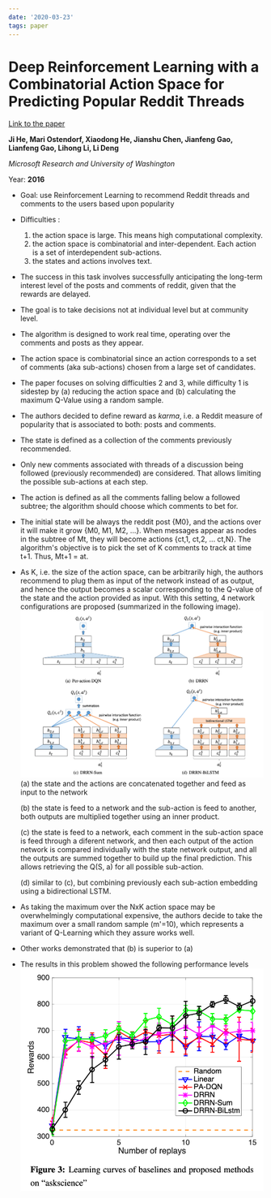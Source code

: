 ```yaml
---
date: '2020-03-23'
tags: paper
---
```

# Deep Reinforcement Learning with a Combinatorial Action Space for Predicting Popular Reddit Threads

[Link to the paper](https://arxiv.org/abs/1606.03667)

**Ji He, Mari Ostendorf, Xiaodong He, Jianshu Chen, Jianfeng Gao, Lianfeng Gao, Lihong Li, Li Deng**

*Microsoft Research and University of Washington*

Year: **2016**

- Goal: use Reinforcement Learning to recommend Reddit threads and comments to the users based upon popularity
- Difficulties :
  1. the action space is large. This means high computational complexity.
  2. the action space is combinatorial and inter-dependent. Each action is a set of interdependent sub-actions.
  3. the states and actions involves text.
- The success in this task involves successfully anticipating the long-term interest level of the posts and comments of reddit, given that the rewards are delayed.
- The goal is to take decisions not at individual level but at community level.
- The algorithm is designed to work real time, operating over the comments and posts as they appear.
- The action space is combinatorial since an action corresponds to a set of comments (aka sub-actions) chosen from a large set of candidates.
- The paper focuses on solving difficulties 2 and 3, while difficulty 1 is sidestep by (a) reducing the action space and (b) calculating the maximum Q-Value using a random sample.
- The authors decided to define reward as *karma*, i.e. a Reddit measure of popularity that is associated to both: posts and comments.
- The state is defined as a collection of the comments previously recommended.
- Only new comments associated with threads of a discussion being followed (previously recommended) are considered. That allows limiting the possible sub-actions at each step.
- The action is defined as all the comments falling below a followed subtree; the algorithm should choose which comments to bet for.
- The initial state will be always the reddit post {M0}, and the actions over it will make it grow {M0, M1, M2, ...}. When messages appear as nodes in the subtree of Mt, they will become actions {ct,1, ct,2, ... ct,N}. The algorithm's objective is to pick the set of K comments to track at time t+1. Thus, Mt+1 = at.
- As K, i.e. the size of the action space, can be arbitrarily high, the authors recommend to plug them as input of the network instead of as output, and hence the output becomes a scalar corresponding to the Q-value of the state and the action provided as input. With this setting, 4 network configurations are proposed (summarized in the following image).
![](assets/he2016/architectures.png)
    (a) the state and the actions are concatenated together and feed as input to the network

    (b) the state is feed to a network and the sub-action is feed to another, both outputs are multiplied together using an inner product.

    (c) the state is feed to a network, each comment in the sub-action space is feed through a diferent network, and then each output of the action network is compared individually with the state network output, and all the outputs are summed together to build up the final prediction. This allows retrieving the Q(S, a) for all possible sub-action.

    (d) similar to (c), but combining previously each sub-action embedding using a bidirectional LSTM.

- As taking the maximum over the NxK action space may be overwhelmingly computational expensive, the authors decide to take the maximum over a small random sample (m'=10), which represents a variant of Q-Learning which they assure works well.

- Other works demonstrated that (b) is superior to (a)
- The results in this problem showed the following performance levels
![](assets/he2016/results.png)